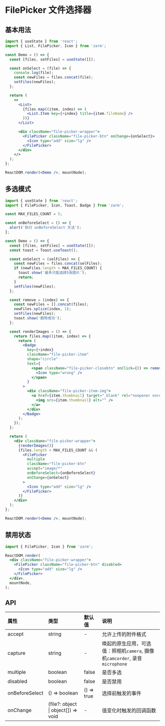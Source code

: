 # FilePicker 文件选择器

## 基本用法

```jsx
import { useState } from 'react';
import { List, FilePicker, Icon } from 'zarm';

const Demo = () => {
  const [files, setFiles] = useState([]);

  const onSelect = (file) => {
    console.log(file);
    const newFiles = files.concat(file);
    setFiles(newFiles);
  };

  return (
    <>
      <List>
        {files.map((item, index) => (
          <List.Item key={+index} title={item.fileName} />
        ))}
      </List>

      <div className="file-picker-wrapper">
        <FilePicker className="file-picker-btn" onChange={onSelect}>
          <Icon type="add" size="lg" />
        </FilePicker>
      </div>
    </>
  );
};

ReactDOM.render(<Demo />, mountNode);
```

## 多选模式

```jsx
import { useState } from 'react';
import { FilePicker, Icon, Toast, Badge } from 'zarm';

const MAX_FILES_COUNT = 5;

const onBeforeSelect = () => {
  alert('执行 onBeforeSelect 方法');
};

const Demo = () => {
  const [files, setFiles] = useState([]);
  const toast = Toast.useToast();

  const onSelect = (selFiles) => {
    const newFiles = files.concat(selFiles);
    if (newFiles.length > MAX_FILES_COUNT) {
      toast.show('最多只能选择5张图片');
      return;
    }
    setFiles(newFiles);
  };

  const remove = (index) => {
    const newFiles = [].concat(files);
    newFiles.splice(index, 1);
    setFiles(newFiles);
    toast.show('删除成功');
  };

  const renderImages = () => {
    return files.map((item, index) => {
      return (
        <Badge
          key={+index}
          className="file-picker-item"
          shape="circle"
          text={
            <span className="file-picker-closebtn" onClick={() => remove(index)}>
              <Icon type="wrong" />
            </span>
          }
        >
          <div className="file-picker-item-img">
            <a href={item.thumbnail} target="_blank" rel="noopener noreferrer">
              <img src={item.thumbnail} alt="" />
            </a>
          </div>
        </Badge>
      );
    });
  };

  return (
    <div className="file-picker-wrapper">
      {renderImages()}
      {files.length < MAX_FILES_COUNT && (
        <FilePicker
          multiple
          className="file-picker-btn"
          accept="image/*"
          onBeforeSelect={onBeforeSelect}
          onChange={onSelect}
        >
          <Icon type="add" size="lg" />
        </FilePicker>
      )}
    </div>
  );
};

ReactDOM.render(<Demo />, mountNode);
```

## 禁用状态

```jsx
import { FilePicker, Icon } from 'zarm';

ReactDOM.render(
  <div className="file-picker-wrapper">
    <FilePicker className="file-picker-btn" disabled>
      <Icon type="add" size="lg" />
    </FilePicker>
  </div>,
  mountNode,
);
```

## API

| 属性           | 类型                                | 默认值     | 说明                                                                        |
| :------------- | :---------------------------------- | :--------- | :-------------------------------------------------------------------------- |
| accept         | string                              | -          | 允许上传的附件格式                                                          |
| capture        | string                              | -          | 唤起的原生应用，可选值：照相机`camera`, 摄像机`camcorder`, 录音`microphone` |
| multiple       | boolean                             | false      | 是否多选                                                                    |
| disabled       | boolean                             | false      | 是否禁用                                                                    |
| onBeforeSelect | () => boolean                       | () => true | 选择前触发的事件                                                            |
| onChange       | (file?: object \| object[]) => void | -          | 值变化时触发的回调函数                                                      |
